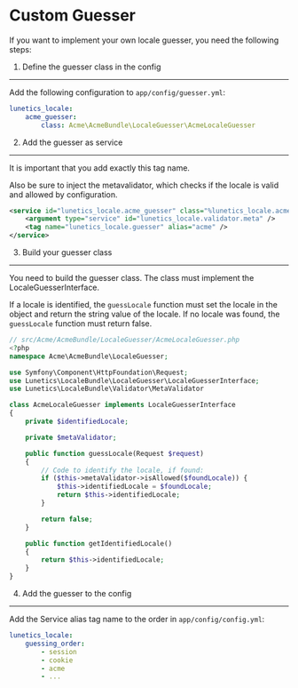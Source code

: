 Custom Guesser
==============
If you want to implement your own locale guesser, you need the following steps:

1. Define the guesser class in the config
-----------------------------------------
Add the following configuration to `app/config/guesser.yml`:

``` yaml
lunetics_locale:
    acme_guesser:
        class: Acme\AcmeBundle\LocaleGuesser\AcmeLocaleGuesser
```

2. Add the guesser as service
------------------
It is important that you add exactly this tag name.

Also be sure to inject the metavalidator, which checks if the locale is valid and allowed by configuration.

``` xml
<service id="lunetics_locale.acme_guesser" class="%lunetics_locale.acme_guesser.class%">
    <argument type="service" id="lunetics_locale.validator.meta" />
    <tag name="lunetics_locale.guesser" alias="acme" />
</service>
```

3. Build your guesser class
--------------------------
You need to build the guesser class. The class must implement the LocaleGuesserInterface.

If a locale is identified, the `guessLocale` function must set the locale in the object and return the string value of the locale.
If no locale was found, the `guessLocale` function must return false.

``` php
// src/Acme/AcmeBundle/LocaleGuesser/AcmeLocaleGuesser.php
<?php
namespace Acme\AcmeBundle\LocaleGuesser;

use Symfony\Component\HttpFoundation\Request;
use Lunetics\LocaleBundle\LocaleGuesser\LocaleGuesserInterface;
use Lunetics\LocaleBundle\Validator\MetaValidator

class AcmeLocaleGuesser implements LocaleGuesserInterface
{
    private $identifiedLocale;

    private $metaValidator;

    public function guessLocale(Request $request)
    {
        // Code to identify the locale, if found:
        if ($this->metaValidator->isAllowed($foundLocale)) {
            $this->identifiedLocale = $foundLocale;
            return $this->identifiedLocale;
        }

        return false;
    }

    public function getIdentifiedLocale()
    {
        return $this->identifiedLocale;
    }
}
```

4. Add the guesser to the config
--------------------------------
Add the Service alias tag name to the order in `app/config/config.yml`:

```yaml
lunetics_locale:
    guessing_order:
        - session
        - cookie
        - acme
        - ...
```

